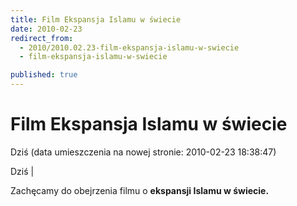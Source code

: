 ```yaml
---
title: Film Ekspansja Islamu w świecie
date: 2010-02-23
redirect_from: 
  - 2010/2010.02.23-film-ekspansja-islamu-w-swiecie
  - film-ekspansja-islamu-w-swiecie

published: true
---
```




# Film Ekspansja Islamu w świecie

<time>Dziś (data umieszczenia na nowej stronie: 2010-02-23 18:38:47)</time>

Dziś | 
&nbsp;

Zachęcamy do obejrzenia filmu o **ekspansji Islamu w świecie.** 


<!--{{json:{"created_date":"2010-02-23 18:38:47","publish_down":"0000-00-00 00:00:00","id":"876"}}}-->